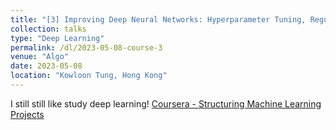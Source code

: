 ```yaml
---
title: "[3] Improving Deep Neural Networks: Hyperparameter Tuning, Regularization and Optimization"
collection: talks
type: "Deep Learning"
permalink: /dl/2023-05-08-course-3
venue: "Algo"
date: 2023-05-08
location: "Kowloon Tung, Hong Kong"
---
```

I still still like study deep learning!
[Coursera - Structuring Machine Learning Projects](https://www.coursera.org/learn/machine-learning-projects?specialization=deep-learning)


